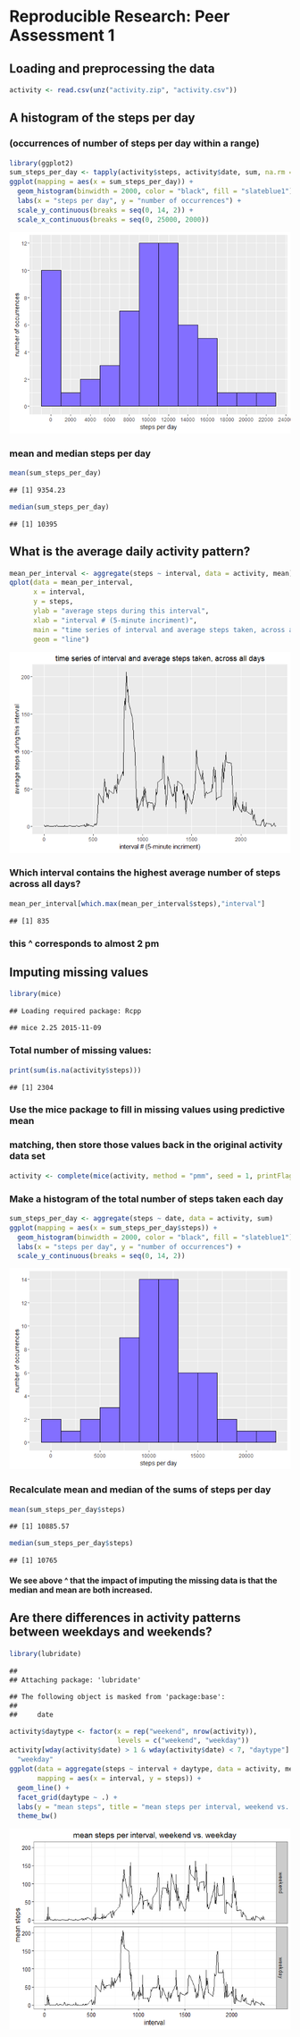 # Reproducible Research: Peer Assessment 1


## Loading and preprocessing the data

```r
activity <- read.csv(unz("activity.zip", "activity.csv"))
```

## A histogram of the steps per day
### (occurrences of number of steps per day within a range)

```r
library(ggplot2)
sum_steps_per_day <- tapply(activity$steps, activity$date, sum, na.rm = TRUE)
ggplot(mapping = aes(x = sum_steps_per_day)) + 
  geom_histogram(binwidth = 2000, color = "black", fill = "slateblue1") + 
  labs(x = "steps per day", y = "number of occurrences") + 
  scale_y_continuous(breaks = seq(0, 14, 2)) +
  scale_x_continuous(breaks = seq(0, 25000, 2000))
```

![](PA1_template_files/figure-html/unnamed-chunk-2-1.png)<!-- -->

### mean and median steps per day

```r
mean(sum_steps_per_day)
```

```
## [1] 9354.23
```

```r
median(sum_steps_per_day)
```

```
## [1] 10395
```

## What is the average daily activity pattern?

```r
mean_per_interval <- aggregate(steps ~ interval, data = activity, mean)
qplot(data = mean_per_interval, 
      x = interval, 
      y = steps, 
      ylab = "average steps during this interval", 
      xlab = "interval # (5-minute incriment)", 
      main = "time series of interval and average steps taken, across all days",
      geom = "line")
```

![](PA1_template_files/figure-html/unnamed-chunk-4-1.png)<!-- -->

### Which interval contains the highest average number of steps across all days?

```r
mean_per_interval[which.max(mean_per_interval$steps),"interval"]
```

```
## [1] 835
```

### this ^ corresponds to almost 2 pm

## Imputing missing values

```r
library(mice)
```

```
## Loading required package: Rcpp
```

```
## mice 2.25 2015-11-09
```

### Total number of missing values:

```r
print(sum(is.na(activity$steps)))
```

```
## [1] 2304
```

### Use the mice package to fill in missing values using predictive mean
### matching, then store those values back in the original activity data set

```r
activity <- complete(mice(activity, method = "pmm", seed = 1, printFlag = FALSE), 1)
```

### Make a histogram of the total number of steps taken each day

```r
sum_steps_per_day <- aggregate(steps ~ date, data = activity, sum)
ggplot(mapping = aes(x = sum_steps_per_day$steps)) + 
  geom_histogram(binwidth = 2000, color = "black", fill = "slateblue1") + 
  labs(x = "steps per day", y = "number of occurrences") + 
  scale_y_continuous(breaks = seq(0, 14, 2))
```

![](PA1_template_files/figure-html/unnamed-chunk-8-1.png)<!-- -->

### Recalculate mean and median of the sums of steps per day

```r
mean(sum_steps_per_day$steps)
```

```
## [1] 10885.57
```

```r
median(sum_steps_per_day$steps)
```

```
## [1] 10765
```

#### We see above ^ that the impact of imputing the missing data is that the median and mean are both increased.

## Are there differences in activity patterns between weekdays and weekends?

```r
library(lubridate)
```

```
## 
## Attaching package: 'lubridate'
```

```
## The following object is masked from 'package:base':
## 
##     date
```

```r
activity$daytype <- factor(x = rep("weekend", nrow(activity)), 
                           levels = c("weekend", "weekday"))
activity[wday(activity$date) > 1 & wday(activity$date) < 7, "daytype"] <- 
  "weekday"
ggplot(data = aggregate(steps ~ interval + daytype, data = activity, mean), 
       mapping = aes(x = interval, y = steps)) + 
  geom_line() + 
  facet_grid(daytype ~ .) +
  labs(y = "mean steps", title = "mean steps per interval, weekend vs. weekday") +
  theme_bw()
```

![](PA1_template_files/figure-html/unnamed-chunk-10-1.png)<!-- -->
